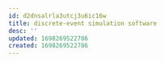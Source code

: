 ```yaml
---
id: d2dnsalrla3utcj3u6ic16w
title: discrete-event simulation software
desc: ''
updated: 1698269522786
created: 1698269522786
---
```

